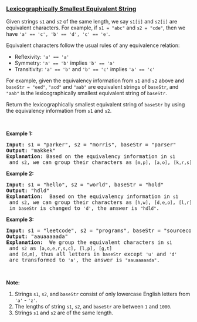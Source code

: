 ### [Lexicographically Smallest Equivalent String](https://leetcode.com/problems/lexicographically-smallest-equivalent-string)

<p>Given strings <code>s1</code> and <code>s2</code> of the same length, we say <code>s1[i]</code> and <code>s2[i]</code> are equivalent characters. For example, if <code>s1 = &quot;abc&quot;</code> and <code>s2 = &quot;cde&quot;</code>, then we have <code>&#39;a&#39; == &#39;c&#39;, &#39;b&#39; == &#39;d&#39;, &#39;c&#39; == &#39;e&#39;</code>.</p>

<p>Equivalent characters follow the usual rules of any equivalence relation:</p>

<ul>
	<li>Reflexivity: <code>&#39;a&#39; == &#39;a&#39;</code></li>
	<li>Symmetry: <code>&#39;a&#39; == &#39;b&#39;</code> implies <code>&#39;b&#39; == &#39;a&#39;</code></li>
	<li>Transitivity: <code>&#39;a&#39; == &#39;b&#39;</code> and <code>&#39;b&#39; == &#39;c&#39;</code> implies <code>&#39;a&#39; == &#39;c&#39;</code></li>
</ul>

<p>For example, given the equivalency information from <code>s1</code> and <code>s2</code> above and <code>baseStr = &quot;eed&quot;</code>, <code>&quot;acd&quot;</code> and <code>&quot;aab&quot;</code> are equivalent strings of <code>baseStr</code>, and <code>&quot;aab&quot;</code> is the lexicographically smallest equivalent string of <code>baseStr</code>.</p>

<p>Return the lexicographically smallest equivalent string of <code>baseStr</code> by using the equivalency information from <code>s1</code> and <code>s2</code>.</p>

<p>&nbsp;</p>

<p><strong>Example 1:</strong></p>

<pre>
<strong>Input: </strong>s1 = <span id="example-input-1-1">&quot;parker&quot;</span>, s2 = <span id="example-input-1-2">&quot;morris&quot;</span>, baseStr = <span id="example-input-1-3">&quot;parser&quot;</span>
<strong>Output: </strong><span id="example-output-1">&quot;makkek&quot;</span>
<strong>Explanation:</strong> Based on the equivalency information in <code>s1</code> and <code>s2</code>, we can group their characters as <code>[m,p]</code>, <code>[a,o]</code>, <code>[k,r,s]</code>, <code>[e,i]</code>. The characters in each group are equivalent and sorted in lexicographical order. So the answer is <code>&quot;makkek&quot;</code>.
</pre>

<p><strong>Example 2:</strong></p>

<pre>
<strong>Input: </strong>s1 = <span id="example-input-2-1">&quot;hello&quot;</span>, s2 = <span id="example-input-2-2">&quot;world&quot;</span>, baseStr = <span id="example-input-2-3">&quot;hold&quot;</span>
<strong>Output: </strong><span id="example-output-2">&quot;hdld&quot;</span>
<strong>Explanation: </strong> Based on the equivalency information in <code>s1</code> and <code>s2</code>, we can group their characters as <code>[h,w]</code>, <code>[d,e,o]</code>, <code>[l,r]</code>. So only the second letter <code>&#39;o&#39;</code> in <code>baseStr</code> is changed to <code>&#39;d&#39;</code>, the answer is <code>&quot;hdld&quot;</code>.
</pre>

<p><strong>Example 3:</strong></p>

<pre>
<strong>Input: </strong>s1 = <span id="example-input-3-1">&quot;leetcode&quot;</span>, s2 = <span id="example-input-3-2">&quot;programs&quot;</span>, baseStr = <span id="example-input-3-3">&quot;sourcecode&quot;</span>
<strong>Output: </strong><span id="example-output-3">&quot;aauaaaaada&quot;</span>
<strong>Explanation: </strong> We group the equivalent characters in <code>s1</code> and <code>s2</code> as <code>[a,o,e,r,s,c]</code>, <code>[l,p]</code>, <code>[g,t]</code> and <code>[d,m]</code>, thus all letters in <code>baseStr</code> except <code>&#39;u&#39;</code> and <code>&#39;d&#39;</code> are transformed to <code>&#39;a&#39;</code>, the answer is <code>&quot;aauaaaaada&quot;</code>.
</pre>

<p>&nbsp;</p>

<p><strong>Note:</strong></p>

<ol>
	<li>Strings <code>s1</code>, <code>s2</code>, and <code>baseStr</code> consist of only lowercase English letters from <code>&#39;a&#39;</code> - <code>&#39;z&#39;</code>.</li>
	<li>The lengths of string <code>s1</code>, <code>s2</code>, and <code>baseStr</code> are between <code>1</code> and <code>1000</code>.</li>
	<li>Strings <code>s1</code> and <code>s2</code> are of the same length.</li>
</ol>
